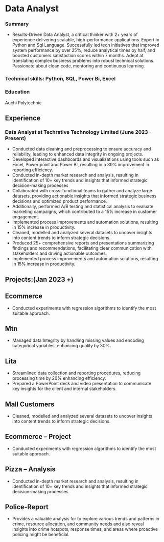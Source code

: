 # Data Analyst

### Summary

- Results-Driven Data Analyst, a critical thinker with 2+ years of experience delivering scalable, high-performance applications. Expert in Python and Sql Language. Successfully led tech initiatives that improved system performance by over 25%, reduce analytical times by half, and boosted customers satisfaction scores within 7 months. Adept at translating complex business problems into robust technical solutions. Passionate about clean code, mentoring and continuous learning.

### Technical skills: Python, SQL, Power Bi, Excel

### Education
Auchi Polytechnic

## Experience
### Data Analyst at Techrative Technology Limited			(June 2023  - Present)
-	Conducted data cleaning and preprocessing to ensure accuracy and reliability, leading to enhanced data integrity in ongoing projects.
-	Developed interactive dashboards and visualizations using tools such as Excel, Power point and Power BI, resulting in a 30% improvement in reporting efficiency.
-	Conducted in-depth market research and analysis, resulting in identification of 10+ key trends and insights that informed strategic decision-making processes
-	Collaborated with cross-functional teams to gather and analyze large datasets, providing actionable insights that informed strategic business decisions and  optimized product performance.
-	Additionally, performed A/B testing and statistical analysis to evaluate marketing campaigns, which contributed to a 15% increase in customer engagement.
-	Implemented process improvements and automation solutions, resulting in 15% increase in productivity.
-	Cleaned, modelled and analyzed several datasets to uncover insights into content trends to inform strategic decisions.
-	Produced 25+ comprehensive reports and presentations summarizing findings and recommendations, facilitating clear communication with stakeholders and driving actionable outcomes.
-	Implemented process improvements and automation solutions, resulting in 15%  increase in productivity.

## Projects:(Jan 2023 +)

## Ecommerce
-	Conducted experiments with regression algorithms to identify the most suitable approach.
## Mtn
-	Managed data Integrity by handling missing values and encoding categorical variables, enhancing quality by 30%.
## Lita
-	Streamlined data collection and reporting procedures, reducing processing time  by  20% enhancing efficiency.
-	Prepared a PowerPoint deck and video presentation to communicate key insights for the client and internal stakeholders.
## Mall Customers
-	Cleaned, modelled and analyzed several datasets to uncover insights into content trends to inform strategic decisions.
## Ecommerce – Project
-	Conducted experiments with regression algorithms to identify the most suitable approach.
## Pizza – Analysis
-	Conducted in-depth market research and analysis, resulting in identification of 10+ key trends and insights that informed strategic decision-making processes.
## Police-Report
-	Provides a valuable analysis for to explore various trends and patterns in crime, resource allocation, and community needs and also reveal insights into crime hotspots, response times, and areas where proactive policing might be beneficial.
